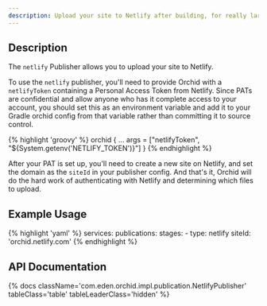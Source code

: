 ```yaml
---
description: Upload your site to Netlify after building, for really large sites that can't be built on Netlify's CI platform.
---
```


## Description

The `netlify` Publisher allows you to upload your site to Netlify.

To use the `netlify` publisher, you'll need to provide Orchid with a `netlifyToken` containing a Personal Access Token
from Netlify. Since PATs are confidential and allow anyone who has it complete access to your account, you should set 
this as an environment variable and add it to your Gradle orchid config from that variable rather than committing it to
source control.

{% highlight 'groovy' %}
orchid {
    ...
    args = ["netlifyToken", "${System.getenv('NETLIFY_TOKEN')}"]
}
{% endhighlight %}

After your PAT is set up, you'll need to create a new site on Netlify, and set the domain as the `siteId` in your 
publisher config. And that's it, Orchid will do the hard work of authenticating with Netlify and determining which files
to upload.

## Example Usage

{% highlight 'yaml' %}
services:
  publications: 
    stages: 
      - type: netlify
        siteId: 'orchid.netlify.com'
{% endhighlight %}

## API Documentation

{% docs className='com.eden.orchid.impl.publication.NetlifyPublisher' tableClass='table' tableLeaderClass='hidden' %}
